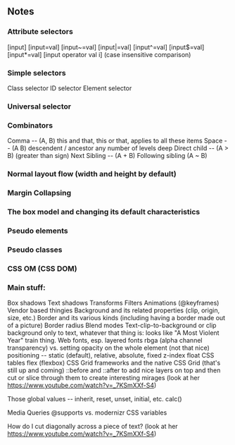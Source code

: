 ## Notes

### Attribute selectors
[input]
[input=val]
[input~=val]
[input|=val]
[input^=val]
[input$=val]
[input*=val]
[input operator val i] (case insensitive comparison)

### Simple selectors
Class selector
ID selector
Element selector

### Universal selector

### Combinators
Comma -- (A, B) this and that, this or that, applies to all these items
Space -- (A B) descendent / ancestor any number of levels deep
Direct child -- (A > B) (greater than sign)
Next Sibling -- (A + B)
Following sibling (A ~ B)

### Normal layout flow (width and height by default)

### Margin Collapsing

### The box model and changing its default characteristics

### Pseudo elements

### Pseudo classes

### CSS OM (CSS DOM)

### Main stuff:
Box shadows
Text shadows
Transforms
Filters
Animations (@keyframes)
Vendor based thingies
Background and its related properties (clip, origin, size, etc.)
Border and its various kinds (including having a border made out of a picture)
Border radius
Blend modes
Text-clip-to-background or clip background only to text, whatever that thing is: looks like "A Most Violent Year" train thing.
Web fonts, esp. layered fonts
rbga (alpha channel transparency) vs. setting opacity on the whole element (not that nice)
positioning -- static (default), relative, absolute, fixed
z-index
float
CSS tables
flex (flexbox)
CSS Grid frameworks and the native CSS Grid (that's still up and coming)
::before and ::after to add nice layers on top and then cut or slice through them to create interesting mirages (look at her https://www.youtube.com/watch?v=_7KSmXXf-S4)

Those global values -- inherit, reset, unset, initial, etc.
calc()


Media Queries
@supports vs. modernizr
CSS variables

How do I cut diagonally across a piece of text? (look at her https://www.youtube.com/watch?v=_7KSmXXf-S4)
